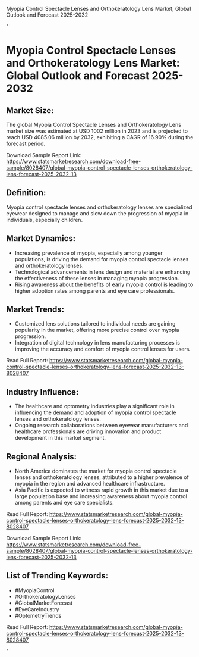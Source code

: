 Myopia Control Spectacle Lenses and Orthokeratology Lens Market, Global Outlook and Forecast 2025-2032

"<h1>Myopia Control Spectacle Lenses and Orthokeratology Lens Market: Global Outlook and Forecast 2025-2032</h1>

<h2>Market Size:</h2>
<p>The global Myopia Control Spectacle Lenses and Orthokeratology Lens market size was estimated at USD 1002 million in 2023 and is projected to reach USD 4085.06 million by 2032, exhibiting a CAGR of 16.90% during the forecast period.</p>
<p>Download Sample Report Link: <a href='https://www.statsmarketresearch.com/download-free-sample/8028407/global-myopia-control-spectacle-lenses-orthokeratology-lens-forecast-2025-2032-13'>https://www.statsmarketresearch.com/download-free-sample/8028407/global-myopia-control-spectacle-lenses-orthokeratology-lens-forecast-2025-2032-13</a></p>

<h2>Definition:</h2>
<p>Myopia control spectacle lenses and orthokeratology lenses are specialized eyewear designed to manage and slow down the progression of myopia in individuals, especially children.</p>

<h2>Market Dynamics:</h2>
<ul>
  <li>Increasing prevalence of myopia, especially among younger populations, is driving the demand for myopia control spectacle lenses and orthokeratology lenses.</li>
  <li>Technological advancements in lens design and material are enhancing the effectiveness of these lenses in managing myopia progression.</li>
  <li>Rising awareness about the benefits of early myopia control is leading to higher adoption rates among parents and eye care professionals.</li>
</ul>

<h2>Market Trends:</h2>
<ul>
  <li>Customized lens solutions tailored to individual needs are gaining popularity in the market, offering more precise control over myopia progression.</li>
  <li>Integration of digital technology in lens manufacturing processes is improving the accuracy and comfort of myopia control lenses for users.</li>
</ul>
<p>Read Full Report: <a href='https://www.statsmarketresearch.com/global-myopia-control-spectacle-lenses-orthokeratology-lens-forecast-2025-2032-13-8028407'>https://www.statsmarketresearch.com/global-myopia-control-spectacle-lenses-orthokeratology-lens-forecast-2025-2032-13-8028407</a></p>

<h2>Industry Influence:</h2>
<ul>
  <li>The healthcare and optometry industries play a significant role in influencing the demand and adoption of myopia control spectacle lenses and orthokeratology lenses.</li>
  <li>Ongoing research collaborations between eyewear manufacturers and healthcare professionals are driving innovation and product development in this market segment.</li>
</ul>

<h2>Regional Analysis:</h2>
<ul>
  <li>North America dominates the market for myopia control spectacle lenses and orthokeratology lenses, attributed to a higher prevalence of myopia in the region and advanced healthcare infrastructure.</li>
  <li>Asia Pacific is expected to witness rapid growth in this market due to a large population base and increasing awareness about myopia control among parents and eye care specialists.</li>
</ul>
<p>Read Full Report: <a href='https://www.statsmarketresearch.com/global-myopia-control-spectacle-lenses-orthokeratology-lens-forecast-2025-2032-13-8028407'>https://www.statsmarketresearch.com/global-myopia-control-spectacle-lenses-orthokeratology-lens-forecast-2025-2032-13-8028407</a></p>

<p>Download Sample Report Link: <a href='https://www.statsmarketresearch.com/download-free-sample/8028407/global-myopia-control-spectacle-lenses-orthokeratology-lens-forecast-2025-2032-13'>https://www.statsmarketresearch.com/download-free-sample/8028407/global-myopia-control-spectacle-lenses-orthokeratology-lens-forecast-2025-2032-13</a></p>

<h2>List of Trending Keywords:</h2>
<ul>
  <li>#MyopiaControl</li>
  <li>#OrthokeratologyLenses</li>
  <li>#GlobalMarketForecast</li>
  <li>#EyeCareIndustry</li>
  <li>#OptometryTrends</li>
</ul>

<p>Read Full Report: <a href='https://www.statsmarketresearch.com/global-myopia-control-spectacle-lenses-orthokeratology-lens-forecast-2025-2032-13-8028407'>https://www.statsmarketresearch.com/global-myopia-control-spectacle-lenses-orthokeratology-lens-forecast-2025-2032-13-8028407</a></p>"
